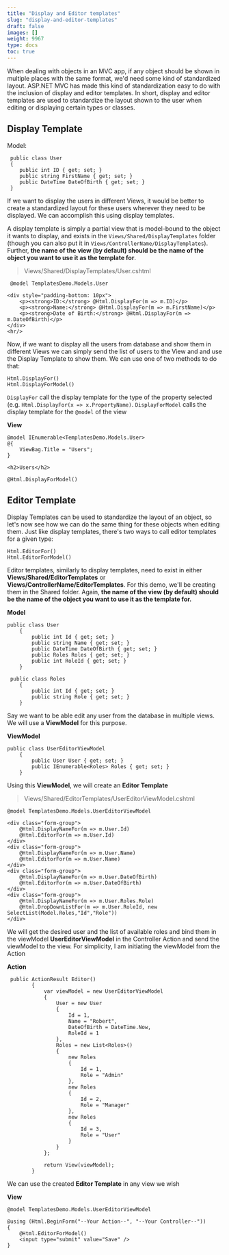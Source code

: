 ```yaml
---
title: "Display and Editor templates"
slug: "display-and-editor-templates"
draft: false
images: []
weight: 9967
type: docs
toc: true
---
```


When dealing with objects in an MVC app, if any object should be shown in multiple places with the same format, we'd need some kind of standardized layout. ASP.NET MVC has made this kind of standardization easy to do with the inclusion of display and editor templates. In short, display and editor templates are used to standardize the layout shown to the user when editing or displaying certain types or classes.

## Display Template
Model:
   
     public class User  
     {
        public int ID { get; set; }
        public string FirstName { get; set; }
        public DateTime DateOfBirth { get; set; }
     }

If we want to display the users in different Views, it would be better to create a standardized layout for these users wherever they need to be displayed. We can accomplish this using display templates.

A display template is simply a partial view that is model-bound to the object it wants to display, and exists in the `Views/Shared/DisplayTemplates` folder (though you can also put it in `Views/ControllerName/DisplayTemplates`). Further, **the name of the view (by default) should be the name of the object you want to use it as the template for**.

> Views/Shared/DisplayTemplates/User.cshtml

  

     @model TemplatesDemo.Models.User
        
    <div style="padding-bottom: 10px">
        <p><strong>ID:</strong> @Html.DisplayFor(m => m.ID)</p>
        <p><strong>Name:</strong> @Html.DisplayFor(m => m.FirstName)</p>
        <p><strong>Date of Birth:</strong> @Html.DisplayFor(m => m.DateOfBirth)</p>
    </div>
    <hr/>

Now, if we want to display all the users from database and show them in different Views we can simply send the list of users to the View and and use the Display Template to show them. We can use one of two methods to do that:

    Html.DisplayFor()
    Html.DisplayForModel()

`DisplayFor` call the display template for the type of the property selected (e.g. `Html.DisplayFor(x => x.PropertyName)`. `DisplayForModel` calls the display template for the `@model` of the view

**View**

  

    @model IEnumerable<TemplatesDemo.Models.User>
    @{
        ViewBag.Title = "Users";
    }
    
    <h2>Users</h2>
    
    @Html.DisplayForModel()



## Editor Template
Display Templates can be used to standardize the layout of an object, so let's now see how we can do the same thing for these objects when editing them. Just like display templates, there's two ways to call editor templates for a given type:

    Html.EditorFor()
    Html.EditorForModel()

Editor templates, similarly to display templates, need to exist in either **Views/Shared/EditorTemplates** or **Views/ControllerName/EditorTemplates**. For this demo, we'll be creating them in the Shared folder. Again, **the name of the view (by default) should be the name of the object you want to use it as the template for.**

**Model**

    public class User
        {
            public int Id { get; set; }
            public string Name { get; set; }
            public DateTime DateOfBirth { get; set; }
            public Roles Roles { get; set; }
            public int RoleId { get; set; }
        }

     public class Roles
        {
            public int Id { get; set; }
            public string Role { get; set; }
        }



Say we want to be able edit any user from the database in multiple views. We will use a **ViewModel** for this purpose.

**ViewModel**

    public class UserEditorViewModel
        {
            public User User { get; set; }
            public IEnumerable<Roles> Roles { get; set; }
        }

Using this **ViewModel**, we will create an **Editor Template** 

> Views/Shared/EditorTemplates/UserEditorViewModel.cshtml

    @model TemplatesDemo.Models.UserEditorViewModel
    
    <div class="form-group">
        @Html.DisplayNameFor(m => m.User.Id)
        @Html.EditorFor(m => m.User.Id)
    </div>
    <div class="form-group">
        @Html.DisplayNameFor(m => m.User.Name)
        @Html.EditorFor(m => m.User.Name)
    </div>
    <div class="form-group">
        @Html.DisplayNameFor(m => m.User.DateOfBirth)
        @Html.EditorFor(m => m.User.DateOfBirth)
    </div>
    <div class="form-group">
        @Html.DisplayNameFor(m => m.User.Roles.Role)
        @Html.DropDownListFor(m => m.User.RoleId, new SelectList(Model.Roles,"Id","Role"))
    </div>

We will get the desired user and the list of available roles and bind them in the viewModel **UserEditorViewModel** in the Controller Action and send the viewModel to the view. For simplicity, I am initiating the viewModel from the Action

****Action****

     public ActionResult Editor()
            {
                var viewModel = new UserEditorViewModel
                {
                    User = new User
                    {
                        Id = 1,
                        Name = "Robert",
                        DateOfBirth = DateTime.Now,
                        RoleId = 1
                    },
                    Roles = new List<Roles>()
                    {
                        new Roles
                        {
                            Id = 1,
                            Role = "Admin"
                        },
                        new Roles
                        {
                            Id = 2,
                            Role = "Manager"
                        },
                        new Roles
                        {
                            Id = 3,
                            Role = "User"
                        }
                    }
                };
    
                return View(viewModel);
            }


We can use the created **Editor Template** in any view we wish 

**View**

    @model TemplatesDemo.Models.UserEditorViewModel
        
    @using (Html.BeginForm("--Your Action--", "--Your Controller--"))
    {
        @Html.EditorForModel()
        <input type="submit" value="Save" />
    }

